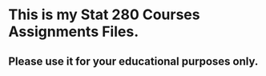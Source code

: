 # This is my Stat 280 Courses Assignments Files.
## Please use it for your educational purposes only.
